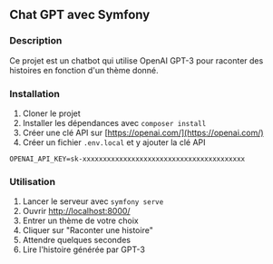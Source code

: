## Chat GPT avec Symfony

### Description

Ce projet est un chatbot qui utilise OpenAI GPT-3 pour raconter des histoires en fonction d'un thème donné.

### Installation

1. Cloner le projet
2. Installer les dépendances avec `composer install`
3. Créer une clé API sur [https://openai.com/](https://openai.com/)
4. Créer un fichier `.env.local` et y ajouter la clé API
```dotenv
OPENAI_API_KEY=sk-xxxxxxxxxxxxxxxxxxxxxxxxxxxxxxxxxxxxxxxx
```

### Utilisation

1. Lancer le serveur avec `symfony serve`
2. Ouvrir [http://localhost:8000/](http://localhost:8000/)
3. Entrer un thème de votre choix
4. Cliquer sur "Raconter une histoire"
5. Attendre quelques secondes
6. Lire l'histoire générée par GPT-3
